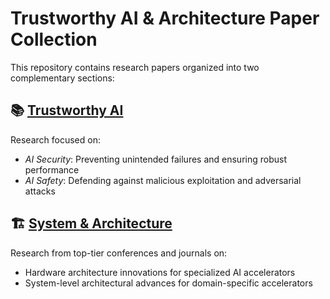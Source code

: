 # Trustworthy AI & Architecture Paper Collection

This repository contains research papers organized into two complementary sections:

## 📚 [Trustworthy AI](trustworthy-ai.md)

Research focused on:

- *AI Security*: Preventing unintended failures and ensuring robust performance
- *AI Safety*: Defending against malicious exploitation and adversarial attacks

## 🏗️ [System \& Architecture](sys-arch.md)

Research from top-tier conferences and journals on:

- Hardware architecture innovations for specialized AI accelerators
- System-level architectural advances for domain-specific accelerators  
